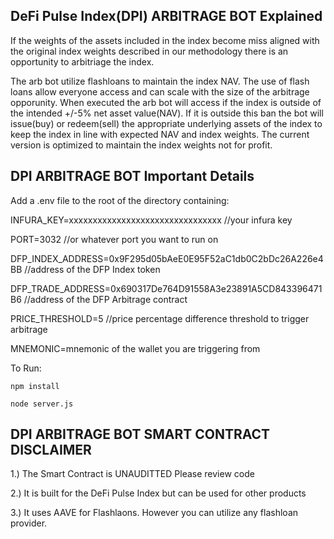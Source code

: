 ## DeFi Pulse Index(DPI) ARBITRAGE BOT Explained
If the weights of the assets included in the index become miss aligned with the original index weights described in our methodology there is an opportunity to arbitriage the index. 

The arb bot utilize flashloans to maintain the index NAV. The use of flash loans allow everyone access and can scale with the size of the arbitrage opporunity.  When executed the arb bot will access if the index is outside of the intended +/-5% net asset value(NAV). If it is outside this ban the bot will issue(buy) or redeem(sell) the appropriate underlying assets of the index to keep the index in line with expected NAV and index weights. The current version is optimized to maintain the index weights not for profit. 



## DPI ARBITRAGE BOT Important Details

Add a .env file to the root of the directory containing:


INFURA_KEY=xxxxxxxxxxxxxxxxxxxxxxxxxxxxxxxx  //your infura key

PORT=3032  //or whatever port you want to run on

DFP_INDEX_ADDRESS=0x9F295d05bAeE0E95F52aC1db0C2bDc26A226e4BB  //address of the DFP Index token

DFP_TRADE_ADDRESS=0x690317De764D91558A3e23891A5CD843396471B6  //address of the DFP Arbitrage contract

PRICE_THRESHOLD=5  //price percentage difference threshold to trigger arbitrage

MNEMONIC=mnemonic of the wallet you are triggering from


To Run:


`npm install`

`node server.js`

## DPI ARBITRAGE BOT SMART CONTRACT DISCLAIMER
1.) The Smart Contract is UNAUDITTED Please review code

2.) It is built for the DeFi Pulse Index but can be used for other products

3.) It uses AAVE for Flashlaons. However you can utilize any flashloan provider. 

